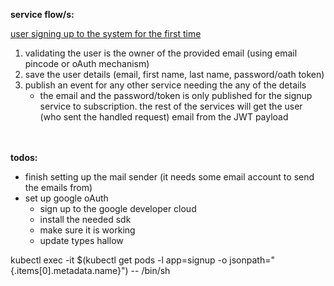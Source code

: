 **service flow/s:**

<u>user signing up to the system for the first time</u>

1. validating the user is the owner of the provided email (using email pincode or oAuth mechanism)
2. save the user details (email, first name, last name, password/oath token)
3. publish an event for any other service needing the any of the details
   - the email and the password/token is only published for the signup service to subscription. the rest of the services will get
     the user (who sent the handled request) email from the JWT payload

<br></br> **todos:**

- finish setting up the mail sender (it needs some email account to send the emails from)
- set up google oAuth
  - sign up to the google developer cloud
  - install the needed sdk
  - make sure it is working
  - update types hallow

kubectl exec -it $(kubectl get pods -l app=signup -o jsonpath="{.items[0].metadata.name}") -- /bin/sh
